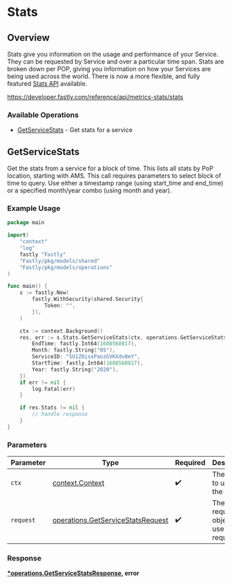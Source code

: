 # Stats

## Overview

Stats give you information on the usage and performance of your Service. They can be requested by Service and over a particular time span. Stats are broken down per POP, giving you information on how your Services are being used across the world. There is now a more flexible, and fully featured [Stats API](/reference/api/metrics-stats/historical-stats/) available.

<https://developer.fastly.com/reference/api/metrics-stats/stats>
### Available Operations

* [GetServiceStats](#getservicestats) - Get stats for a service

## GetServiceStats

Get the stats from a service for a block of time. This lists all stats by PoP location, starting with AMS. This call requires parameters to select block of time to query. Use either a timestamp range (using start_time and end_time) or a specified month/year combo (using month and year).

### Example Usage

```go
package main

import(
	"context"
	"log"
	fastly "Fastly"
	"Fastly/pkg/models/shared"
	"Fastly/pkg/models/operations"
)

func main() {
    s := fastly.New(
        fastly.WithSecurity(shared.Security{
            Token: "",
        }),
    )

    ctx := context.Background()
    res, err := s.Stats.GetServiceStats(ctx, operations.GetServiceStatsRequest{
        EndTime: fastly.Int64(1608560817),
        Month: fastly.String("05"),
        ServiceID: "SU1Z0isxPaozGVKXdv0eY",
        StartTime: fastly.Int64(1608560817),
        Year: fastly.String("2020"),
    })
    if err != nil {
        log.Fatal(err)
    }

    if res.Stats != nil {
        // handle response
    }
}
```

### Parameters

| Parameter                                                                              | Type                                                                                   | Required                                                                               | Description                                                                            |
| -------------------------------------------------------------------------------------- | -------------------------------------------------------------------------------------- | -------------------------------------------------------------------------------------- | -------------------------------------------------------------------------------------- |
| `ctx`                                                                                  | [context.Context](https://pkg.go.dev/context#Context)                                  | :heavy_check_mark:                                                                     | The context to use for the request.                                                    |
| `request`                                                                              | [operations.GetServiceStatsRequest](../../models/operations/getservicestatsrequest.md) | :heavy_check_mark:                                                                     | The request object to use for the request.                                             |


### Response

**[*operations.GetServiceStatsResponse](../../models/operations/getservicestatsresponse.md), error**

